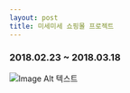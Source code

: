```yaml
---
layout: post
title: 미세미세 쇼핑몰 프로젝트
---
```

### 2018.02.23 ~ 2018.03.18
![Image Alt 텍스트](/_img/portfolio/image.png)
